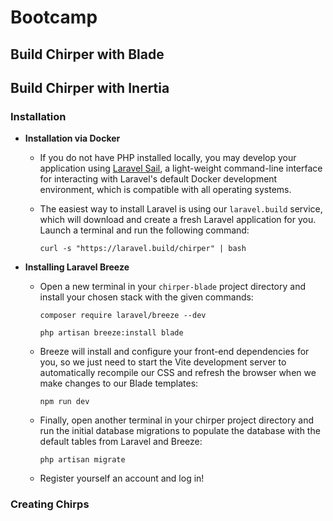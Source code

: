 # Bootcamp

## Build Chirper with Blade

## Build Chirper with Inertia

### Installation

- **Installation via Docker**

  - If you do not have PHP installed locally, you may develop your application using [Laravel Sail](https://laravel.com/docs/sail), a light-weight command-line interface for interacting with Laravel's default Docker development environment, which is compatible with all operating systems.

  - The easiest way to install Laravel is using our `laravel.build` service, which will download and create a fresh Laravel application for you. Launch a terminal and run the following command:

    ```
    curl -s "https://laravel.build/chirper" | bash
    ```

- **Installing Laravel Breeze**

  - Open a new terminal in your `chirper-blade` project directory and install your chosen stack with the given commands:

    ```
    composer require laravel/breeze --dev

    php artisan breeze:install blade
    ```

  - Breeze will install and configure your front-end dependencies for you, so we just need to start the Vite development server to automatically recompile our CSS and refresh the browser when we make changes to our Blade templates:

    ```
    npm run dev
    ```

  - Finally, open another terminal in your chirper project directory and run the initial database migrations to populate the database with the default tables from Laravel and Breeze:

    ```
    php artisan migrate
    ```

  - Register yourself an account and log in!

### Creating Chirps
